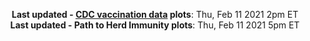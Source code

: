<p align="center">
    <b>Last updated - <a href="https://covid.cdc.gov/covid-data-tracker/#vaccinations" target="_blank">CDC vaccination data</a> plots</b>: Thu, Feb 11 2021 2pm ET<br>
    <b>Last updated - Path to Herd Immunity plots</b>: Thu, Feb 11 2021 5pm ET
    </p>